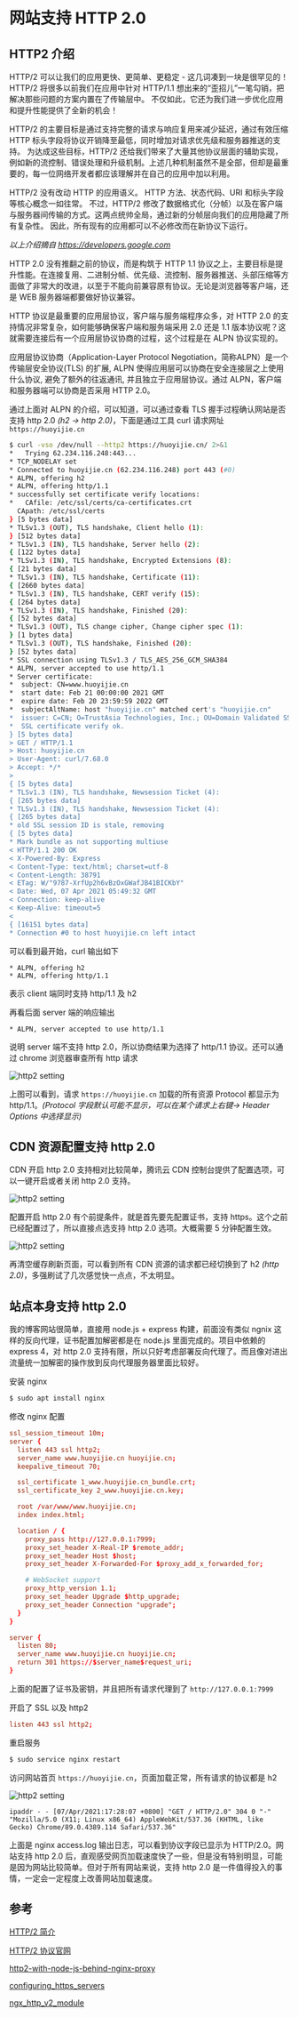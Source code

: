 # 网站支持 HTTP 2.0

## HTTP2 介绍

HTTP/2 可以让我们的应用更快、更简单、更稳定 - 这几词凑到一块是很罕见的！HTTP/2 将很多以前我们在应用中针对 HTTP/1.1 想出来的“歪招儿”一笔勾销，把解决那些问题的方案内置在了传输层中。 不仅如此，它还为我们进一步优化应用和提升性能提供了全新的机会！

HTTP/2 的主要目标是通过支持完整的请求与响应复用来减少延迟，通过有效压缩 HTTP 标头字段将协议开销降至最低，同时增加对请求优先级和服务器推送的支持。 为达成这些目标，HTTP/2 还给我们带来了大量其他协议层面的辅助实现，例如新的流控制、错误处理和升级机制。上述几种机制虽然不是全部，但却是最重要的，每一位网络开发者都应该理解并在自己的应用中加以利用。

HTTP/2 没有改动 HTTP 的应用语义。 HTTP 方法、状态代码、URI 和标头字段等核心概念一如往常。 不过，HTTP/2 修改了数据格式化（分帧）以及在客户端与服务器间传输的方式。这两点统帅全局，通过新的分帧层向我们的应用隐藏了所有复杂性。 因此，所有现有的应用都可以不必修改而在新协议下运行。

_以上介绍摘自 https://developers.google.com_

HTTP 2.0 没有推翻之前的协议，而是构筑于 HTTP 1.1 协议之上，主要目标是提升性能。在连接复用、二进制分帧、优先级、流控制、服务器推送、头部压缩等方面做了非常大的改进，以至于不能向前兼容原有协议。无论是浏览器等客户端，还是 WEB 服务器端都要做好协议兼容。

HTTP 协议是最重要的应用层协议，客户端与服务端程序众多，对 HTTP 2.0 的支持情况非常复杂，如何能够确保客户端和服务端采用 2.0 还是 1.1 版本协议呢？这就需要连接后有一个应用层协议协商的过程，这个过程是在 ALPN 协议实现的。

应用层协议协商（Application-Layer Protocol Negotiation，简称ALPN）是一个传输层安全协议(TLS) 的扩展, ALPN 使得应用层可以协商在安全连接层之上使用什么协议, 避免了额外的往返通讯, 并且独立于应用层协议。通过 ALPN，客户端和服务器端可以协商是否采用 HTTP 2.0。

通过上面对 ALPN 的介绍，可以知道，可以通过查看 TLS 握手过程确认网站是否支持 http 2.0 _(h2 -> http 2.0)_，下面是通过工具 curl 请求网址 `https://huoyijie.cn`

```bash
$ curl -vso /dev/null --http2 https://huoyijie.cn/ 2>&1
*   Trying 62.234.116.248:443...
* TCP_NODELAY set
* Connected to huoyijie.cn (62.234.116.248) port 443 (#0)
* ALPN, offering h2
* ALPN, offering http/1.1
* successfully set certificate verify locations:
*   CAfile: /etc/ssl/certs/ca-certificates.crt
  CApath: /etc/ssl/certs
} [5 bytes data]
* TLSv1.3 (OUT), TLS handshake, Client hello (1):
} [512 bytes data]
* TLSv1.3 (IN), TLS handshake, Server hello (2):
{ [122 bytes data]
* TLSv1.3 (IN), TLS handshake, Encrypted Extensions (8):
{ [21 bytes data]
* TLSv1.3 (IN), TLS handshake, Certificate (11):
{ [2660 bytes data]
* TLSv1.3 (IN), TLS handshake, CERT verify (15):
{ [264 bytes data]
* TLSv1.3 (IN), TLS handshake, Finished (20):
{ [52 bytes data]
* TLSv1.3 (OUT), TLS change cipher, Change cipher spec (1):
} [1 bytes data]
* TLSv1.3 (OUT), TLS handshake, Finished (20):
} [52 bytes data]
* SSL connection using TLSv1.3 / TLS_AES_256_GCM_SHA384
* ALPN, server accepted to use http/1.1
* Server certificate:
*  subject: CN=www.huoyijie.cn
*  start date: Feb 21 00:00:00 2021 GMT
*  expire date: Feb 20 23:59:59 2022 GMT
*  subjectAltName: host "huoyijie.cn" matched cert's "huoyijie.cn"
*  issuer: C=CN; O=TrustAsia Technologies, Inc.; OU=Domain Validated SSL; CN=TrustAsia TLS RSA CA
*  SSL certificate verify ok.
} [5 bytes data]
> GET / HTTP/1.1
> Host: huoyijie.cn
> User-Agent: curl/7.68.0
> Accept: */*
> 
{ [5 bytes data]
* TLSv1.3 (IN), TLS handshake, Newsession Ticket (4):
{ [265 bytes data]
* TLSv1.3 (IN), TLS handshake, Newsession Ticket (4):
{ [265 bytes data]
* old SSL session ID is stale, removing
{ [5 bytes data]
* Mark bundle as not supporting multiuse
< HTTP/1.1 200 OK
< X-Powered-By: Express
< Content-Type: text/html; charset=utf-8
< Content-Length: 38791
< ETag: W/"9787-XrfUp2h6vBzOxGWafJB41BICKbY"
< Date: Wed, 07 Apr 2021 05:49:32 GMT
< Connection: keep-alive
< Keep-Alive: timeout=5
< 
{ [16151 bytes data]
* Connection #0 to host huoyijie.cn left intact
```

可以看到最开始，curl 输出如下

```log
* ALPN, offering h2
* ALPN, offering http/1.1
```
表示 client 端同时支持 http/1.1 及 h2

再看后面 server 端的响应输出

```log
* ALPN, server accepted to use http/1.1
```
说明 server 端不支持 http 2.0，所以协商结果为选择了 http/1.1 协议。还可以通过 chrome 浏览器审查所有 http 请求

![http2 setting](https://cdn.huoyijie.cn/ab/3d797440975b11ebb724674d4ec06242/http2-setting1.png)

上图可以看到，请求 `https://huoyijie.cn` 加载的所有资源 Protocol 都显示为 http/1.1。_(Protocol 字段默认可能不显示，可以在某个请求上右键-> Header Options 中选择显示)_

## CDN 资源配置支持 http 2.0

CDN 开启 http 2.0 支持相对比较简单，腾讯云 CDN 控制台提供了配置选项，可以一键开启或者关闭 http 2.0 支持。

![http2 setting](https://cdn.huoyijie.cn/ab/3d797440975b11ebb724674d4ec06242/http2-setting4.png)

配置开启 http 2.0 有个前提条件，就是首先要先配置证书，支持 https。这个之前已经配置过了，所以直接点选支持 http 2.0 选项。大概需要 5 分钟配置生效。

![http2 setting](https://cdn.huoyijie.cn/ab/3d797440975b11ebb724674d4ec06242/http2-setting3.png)

再清空缓存刷新页面，可以看到所有 CDN 资源的请求都已经切换到了 h2 _(http 2.0)_，多强刷试了几次感觉快一点点，不太明显。

## 站点本身支持 http 2.0

我的博客网站很简单，直接用 node.js + express 构建，前面没有类似 ngnix 这样的反向代理，证书配置加解密都是在 node.js 里面完成的。项目中依赖的 express 4，对 http 2.0 支持有限，所以只好考虑部署反向代理了。而且像对进出流量统一加解密的操作放到反向代理服务器里面比较好。

安装 nginx

```bash
$ sudo apt install nginx
```

修改 nginx 配置

```conf
ssl_session_timeout 10m;
server {
  listen 443 ssl http2;
  server_name www.huoyijie.cn huoyijie.cn;
  keepalive_timeout 70;

  ssl_certificate 1_www.huoyijie.cn_bundle.crt;
  ssl_certificate_key 2_www.huoyijie.cn.key;

  root /var/www/www.huoyijie.cn;
  index index.html;

  location / {
    proxy_pass http://127.0.0.1:7999;
    proxy_set_header X-Real-IP $remote_addr;
    proxy_set_header Host $host;
    proxy_set_header X-Forwarded-For $proxy_add_x_forwarded_for;

    # WebSocket support
    proxy_http_version 1.1;
    proxy_set_header Upgrade $http_upgrade;
    proxy_set_header Connection "upgrade";
  }
}

server {
  listen 80;
  server_name www.huoyijie.cn huoyijie.cn;
  return 301 https://$server_name$request_uri;
}
```

上面的配置了证书及密钥，并且把所有请求代理到了 `http://127.0.0.1:7999`

开启了 SSL 以及 http2

```conf
listen 443 ssl http2;
``` 

重启服务
```bash
$ sudo service nginx restart
```

访问网站首页 `https://huoyijie.cn`，页面加载正常，所有请求的协议都是 h2

![http2 setting](https://cdn.huoyijie.cn/ab/3d797440975b11ebb724674d4ec06242/http2-setting5.png)

```log
ipaddr - - [07/Apr/2021:17:28:07 +0800] "GET / HTTP/2.0" 304 0 "-" "Mozilla/5.0 (X11; Linux x86_64) AppleWebKit/537.36 (KHTML, like Gecko) Chrome/89.0.4389.114 Safari/537.36"
```
上面是 nginx access.log 输出日志，可以看到协议字段已显示为 HTTP/2.0。网站支持 http 2.0 后，直观感受网页加载速度快了一些，但是没有特别明显，可能是因为网站比较简单。但对于所有网站来说，支持 http 2.0 是一件值得投入的事情，一定会一定程度上改善网站加载速度。

## 参考
[HTTP/2 简介](https://developers.google.com/web/fundamentals/performance/http2?hl=zh-cn)

[HTTP/2 协议官网](https://http2.github.io/)

[http2-with-node-js-behind-nginx-proxy](https://stackoverflow.com/questions/41637076/http2-with-node-js-behind-nginx-proxy)

[configuring_https_servers](http://nginx.org/en/docs/http/configuring_https_servers.html)

[ngx_http_v2_module](http://nginx.org/en/docs/http/ngx_http_v2_module.html)
